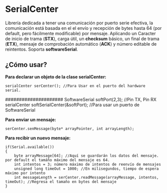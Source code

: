 # SerialCenter
Librería dedicada a tener una comunicación por puerto serie efectiva, la comunicación está basada en el el envío y recepción de bytes hasta 64 (por default, pero fácilmente modificable) por mensaje. Aplicando un Caracter de inicio de trama (**STX**), carga útil, un **checksum** básico, un final de trama (**ETX**), mensaje de comprobación automático (**ACK**) y número editable de reintentos. Soporta **softwareSerial**.



## ¿Cómo usar?
**Para declarar un objeto de la clase serialCenter:**

	serialCenter serCenter(); //Para Usar en el puerto del hardware serial.

#####################
	SoftwareSerial	softPort(2,3); //Pin TX, Pin RX
	serialCenter	softSerialCenter(&softPort); //Para usar un puerto de SoftwareSerial

**Para enviar un mensaje:**

	serCenter.senMessage(byte* arrayPointer, int arrayLength);

**Para recibir un nuevo mensaje:**

	if(Serial.available())
	{
		byte arrayMessage[64]; //Aquí se guardarán los datos del mensaje. por default el tamáño máximo del mensaje es 64.
		int intentos = 3; número máximo de intentos de reenvío de mensajes
		unsigned long timeOut = 1000; //En milisegundos, tiempo de espera máximo por intento
		int messageLength = serCenter.readMessage(arrayMessage, intentos, timeOut); //Regresa el tamaño en bytes del mensaje
	}
